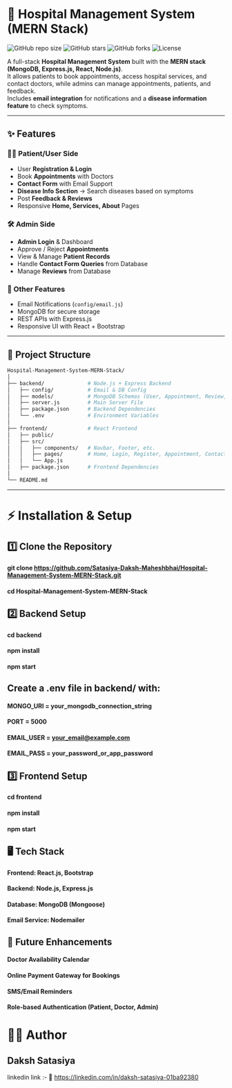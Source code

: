 # 🏥 Hospital Management System (MERN Stack)

![GitHub repo size](https://img.shields.io/github/repo-size/Satasiya-Daksh-Maheshbhai/Hospital-Management-System-MERN-Stack)
![GitHub stars](https://img.shields.io/github/stars/Satasiya-Daksh-Maheshbhai/Hospital-Management-System-MERN-Stack?style=social)
![GitHub forks](https://img.shields.io/github/forks/Satasiya-Daksh-Maheshbhai/Hospital-Management-System-MERN-Stack?style=social)
![License](https://img.shields.io/badge/license-MIT-blue)

A full-stack **Hospital Management System** built with the **MERN stack (MongoDB, Express.js, React, Node.js)**.  
It allows patients to book appointments, access hospital services, and contact doctors, while admins can manage appointments, patients, and feedback.  
Includes **email integration** for notifications and a **disease information feature** to check symptoms.

---

## ✨ Features

### 👩‍⚕️ Patient/User Side
- User **Registration & Login**
- Book **Appointments** with Doctors
- **Contact Form** with Email Support
- **Disease Info Section** → Search diseases based on symptoms
- Post **Feedback & Reviews**
- Responsive **Home, Services, About** Pages

### 🛠️ Admin Side
- **Admin Login** & Dashboard
- Approve / Reject **Appointments**
- View & Manage **Patient Records**
- Handle **Contact Form Queries** from Database
- Manage **Reviews** from Database

### 📧 Other Features
- Email Notifications (`config/email.js`)
- MongoDB for secure storage
- REST APIs with Express.js
- Responsive UI with React + Bootstrap

---

## 📂 Project Structure

```bash
Hospital-Management-System-MERN-Stack/
│
├── backend/              # Node.js + Express Backend
│   ├── config/           # Email & DB Config
│   ├── models/           # MongoDB Schemas (User, Appointment, Review, ContactUs)
│   ├── server.js         # Main Server File
│   ├── package.json      # Backend Dependencies
│   └── .env              # Environment Variables
│
├── frontend/             # React Frontend
│   ├── public/           
│   ├── src/              
│   │   ├── components/   # Navbar, Footer, etc.
│   │   ├── pages/        # Home, Login, Register, Appointment, Contact
│   │   └── App.js
│   ├── package.json      # Frontend Dependencies
│
└── README.md

```

---

# ⚡ Installation & Setup
## 1️⃣ Clone the Repository
#### git clone https://github.com/Satasiya-Daksh-Maheshbhai/Hospital-Management-System-MERN-Stack.git
#### cd Hospital-Management-System-MERN-Stack

## 2️⃣ Backend Setup
#### cd backend
#### npm install
#### npm start

## Create a .env file in backend/ with:

#### MONGO_URI = your_mongodb_connection_string
#### PORT = 5000
#### EMAIL_USER = your_email@example.com
#### EMAIL_PASS = your_password_or_app_password

## 3️⃣ Frontend Setup
#### cd frontend
#### npm install
#### npm start


## 🖥️ Tech Stack

#### Frontend: React.js, Bootstrap

#### Backend: Node.js, Express.js

#### Database: MongoDB (Mongoose)

#### Email Service: Nodemailer

## 🚀 Future Enhancements

#### Doctor Availability Calendar

#### Online Payment Gateway for Bookings

#### SMS/Email Reminders

#### Role-based Authentication (Patient, Doctor, Admin)

# 👨‍💻 Author

## Daksh Satasiya
linkedin link :-
🔗 https://linkedin.com/in/daksh-satasiya-01ba92380
